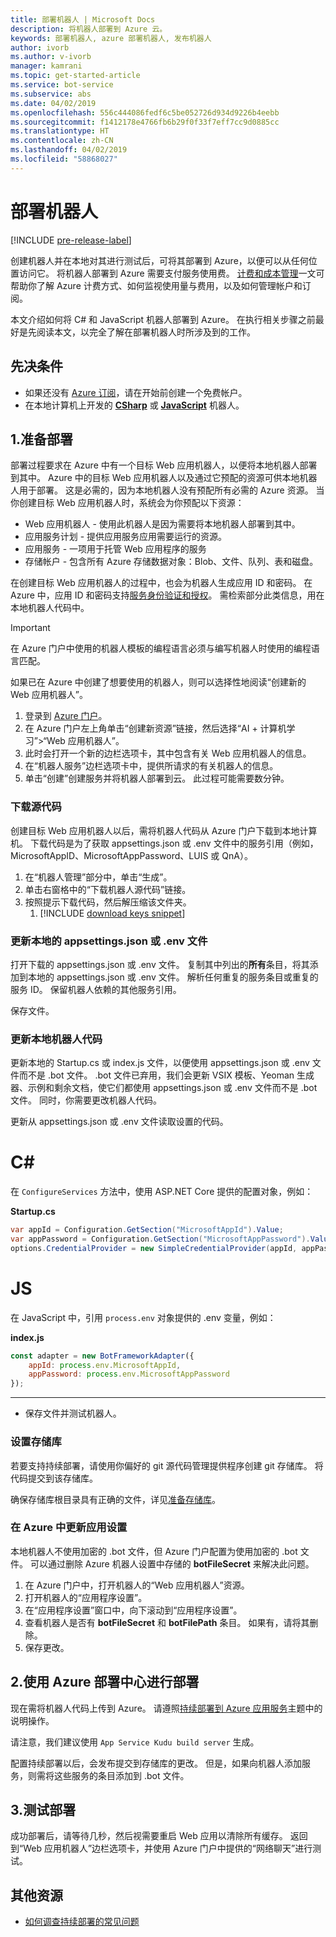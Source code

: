 ```yaml
---
title: 部署机器人 | Microsoft Docs
description: 将机器人部署到 Azure 云。
keywords: 部署机器人, azure 部署机器人, 发布机器人
author: ivorb
ms.author: v-ivorb
manager: kamrani
ms.topic: get-started-article
ms.service: bot-service
ms.subservice: abs
ms.date: 04/02/2019
ms.openlocfilehash: 556c444086fedf6c5be052726d934d9226b4eebb
ms.sourcegitcommit: f1412178e4766fb6b29f0f33f7eff7cc9d0885cc
ms.translationtype: HT
ms.contentlocale: zh-CN
ms.lasthandoff: 04/02/2019
ms.locfileid: "58868027"
---
```

# <a name="deploy-your-bot"></a>部署机器人

[!INCLUDE [pre-release-label](./includes/pre-release-label.md)]

创建机器人并在本地对其进行测试后，可将其部署到 Azure，以便可以从任何位置访问它。 将机器人部署到 Azure 需要支付服务使用费。 [计费和成本管理](https://docs.microsoft.com/en-us/azure/billing/)一文可帮助你了解 Azure 计费方式、如何监视使用量与费用，以及如何管理帐户和订阅。

本文介绍如何将 C# 和 JavaScript 机器人部署到 Azure。 在执行相关步骤之前最好是先阅读本文，以完全了解在部署机器人时所涉及到的工作。

## <a name="prerequisites"></a>先决条件
- 如果还没有 [Azure 订阅](http://portal.azure.com)，请在开始前创建一个免费帐户。
- 在本地计算机上开发的 [**CSharp**](./dotnet/bot-builder-dotnet-sdk-quickstart.md) 或 [**JavaScript**](./javascript/bot-builder-javascript-quickstart.md) 机器人。

## <a name="1-prepare-for-deployment"></a>1.准备部署
部署过程要求在 Azure 中有一个目标 Web 应用机器人，以便将本地机器人部署到其中。 Azure 中的目标 Web 应用机器人以及通过它预配的资源可供本地机器人用于部署。 这是必需的，因为本地机器人没有预配所有必需的 Azure 资源。 当你创建目标 Web 应用机器人时，系统会为你预配以下资源：
-   Web 应用机器人 - 使用此机器人是因为需要将本地机器人部署到其中。
-   应用服务计划 - 提供应用服务应用需要运行的资源。
-   应用服务 - 一项用于托管 Web 应用程序的服务
-   存储帐户 - 包含所有 Azure 存储数据对象：Blob、文件、队列、表和磁盘。

在创建目标 Web 应用机器人的过程中，也会为机器人生成应用 ID 和密码。 在 Azure 中，应用 ID 和密码支持[服务身份验证和授权](https://docs.microsoft.com/azure/app-service/overview-authentication-authorization)。 需检索部分此类信息，用在本地机器人代码中。 

> [!IMPORTANT]
> 在 Azure 门户中使用的机器人模板的编程语言必须与编写机器人时使用的编程语言匹配。

如果已在 Azure 中创建了想要使用的机器人，则可以选择性地阅读“创建新的 Web 应用机器人”。

1. 登录到 [Azure 门户](https://portal.azure.com)。
1. 在 Azure 门户左上角单击“创建新资源”链接，然后选择“AI + 计算机学习”>“Web 应用机器人”。
1. 此时会打开一个新的边栏选项卡，其中包含有关 Web 应用机器人的信息。 
1. 在“机器人服务”边栏选项卡中，提供所请求的有关机器人的信息。
1. 单击“创建”创建服务并将机器人部署到云。 此过程可能需要数分钟。

### <a name="download-the-source-code"></a>下载源代码
创建目标 Web 应用机器人以后，需将机器人代码从 Azure 门户下载到本地计算机。 下载代码是为了获取 appsettings.json 或 .env 文件中的服务引用（例如，MicrosoftAppID、MicrosoftAppPassword、LUIS 或 QnA）。 

1. 在“机器人管理”部分中，单击“生成”。
1. 单击右窗格中的“下载机器人源代码”链接。
1. 按照提示下载代码，然后解压缩该文件夹。
    1. [!INCLUDE [download keys snippet](~/includes/snippet-abs-key-download.md)]

### <a name="update-your-local-appsettingsjson-or-env-file"></a>更新本地的 appsettings.json 或 .env 文件

打开下载的 appsettings.json 或 .env 文件。 复制其中列出的**所有**条目，将其添加到本地的 appsettings.json 或 .env 文件。 解析任何重复的服务条目或重复的服务 ID。 保留机器人依赖的其他服务引用。

保存文件。

### <a name="update-local-bot-code"></a>更新本地机器人代码
更新本地的 Startup.cs 或 index.js 文件，以便使用 appsettings.json 或 .env 文件而不是 .bot 文件。 .bot 文件已弃用，我们会更新 VSIX 模板、Yeoman 生成器、示例和剩余文档，使它们都使用 appsettings.json 或 .env 文件而不是 .bot 文件。 同时，你需要更改机器人代码。 

更新从 appsettings.json 或 .env 文件读取设置的代码。 

# [<a name="c"></a>C#](#tab/csharp)
在 `ConfigureServices` 方法中，使用 ASP.NET Core 提供的配置对象，例如： 

**Startup.cs**
```csharp
var appId = Configuration.GetSection("MicrosoftAppId").Value;
var appPassword = Configuration.GetSection("MicrosoftAppPassword").Value;
options.CredentialProvider = new SimpleCredentialProvider(appId, appPassword);
```

# [<a name="js"></a>JS](#tab/js)

在 JavaScript 中，引用 `process.env` 对象提供的 .env 变量，例如：
   
**index.js**

```js
const adapter = new BotFrameworkAdapter({
    appId: process.env.MicrosoftAppId,
    appPassword: process.env.MicrosoftAppPassword
});
```
---

- 保存文件并测试机器人。

### <a name="setup-a-repository"></a>设置存储库

若要支持持续部署，请使用你偏好的 git 源代码管理提供程序创建 git 存储库。 将代码提交到该存储库。

确保存储库根目录具有正确的文件，详见[准备存储库](https://docs.microsoft.com/azure/app-service/deploy-continuous-deployment#prepare-your-repository)。

### <a name="update-app-settings-in-azure"></a>在 Azure 中更新应用设置
本地机器人不使用加密的 .bot 文件，但 Azure 门户配置为使用加密的 .bot 文件。 可以通过删除 Azure 机器人设置中存储的 **botFileSecret** 来解决此问题。
1. 在 Azure 门户中，打开机器人的“Web 应用机器人”资源。
1. 打开机器人的“应用程序设置”。
1. 在“应用程序设置”窗口中，向下滚动到“应用程序设置”。
1. 查看机器人是否有 **botFileSecret** 和 **botFilePath** 条目。 如果有，请将其删除。
1. 保存更改。

## <a name="2-deploy-using-azure-deployment-center"></a>2.使用 Azure 部署中心进行部署

现在需将机器人代码上传到 Azure。 请遵照[持续部署到 Azure 应用服务](https://docs.microsoft.com/azure/app-service/deploy-continuous-deployment)主题中的说明操作。

请注意，我们建议使用 `App Service Kudu build server` 生成。

配置持续部署以后，会发布提交到存储库的更改。 但是，如果向机器人添加服务，则需将这些服务的条目添加到 .bot 文件。

## <a name="3-test-your-deployment"></a>3.测试部署

成功部署后，请等待几秒，然后视需要重启 Web 应用以清除所有缓存。 返回到“Web 应用机器人”边栏选项卡，并使用 Azure 门户中提供的“网络聊天”进行测试。

## <a name="additional-resources"></a>其他资源

- [如何调查持续部署的常见问题](https://github.com/projectkudu/kudu/wiki/Investigating-continuous-deployment)

<!--

## Prerequisites

[!INCLUDE [prerequisite snippet](~/includes/deploy/snippet-prerequisite.md)]


## Deploy JavaScript and C# bots using az cli

You've already created and tested a bot locally, and now you want to deploy it to Azure. These steps assume that you have created the required Azure resources.

[!INCLUDE [az login snippet](~/includes/deploy/snippet-az-login.md)]

### Create a Web App Bot

If you don't already have a resource group to which to publish your bot, create one:

[!INCLUDE [az create group snippet](~/includes/deploy/snippet-az-create-group.md)]

[!INCLUDE [az create web app snippet](~/includes/deploy/snippet-create-web-app.md)]

Before proceeding, read the instructions that apply to you based on the type of email account you use to log in to Azure.

#### MSA email account

If you are using an [MSA](https://en.wikipedia.org/wiki/Microsoft_account) email account, you will need to create the app ID and app password on the Application Registration Portal to use with `az bot create` command.

[!INCLUDE [create bot msa snippet](~/includes/deploy/snippet-create-bot-msa.md)]

#### Business or school account

[!INCLUDE [create bot snippet](~/includes/deploy/snippet-create-bot.md)]

### Download the bot from Azure

Next, download the bot you just created. 
[!INCLUDE [download bot snippet](~/includes/deploy/snippet-download-bot.md)]

[!INCLUDE [download keys snippet](~/includes/snippet-abs-key-download.md)]

### Decrypt the downloaded .bot file and use in your project

The sensitive information in the .bot file is encrypted.

[!INCLUDE [decrypt bot snippet](~/includes/deploy/snippet-decrypt-bot.md)]

### Update the .bot file

If your bot uses LUIS, QnA Maker, or Dispatch services, you will need to add references to them to your .bot file. Otherwise, you can skip this step.

1. Open your bot in the BotFramework Emulator, using the new .bot file. The bot does not need to be running locally.
1. In the **BOT EXPLORER** panel, expand the **SERVICES** section.
1. To add references to LUIS apps, click the plus-sign (+) to the right of **SERVICES**.
   1. Select **Add Language Understanding (LUIS)**.
   1. If it prompts you to log into your Azure account, do so.
   1. It presents a list of LUIS applications you have access to. Select the ones for your bot.
1. To add references to a QnA Maker knowledge base, click the plus-sign (+) to the right of **SERVICES**.
   1. Select **Add QnA Maker**.
   1. If it prompts you to log into your Azure account, do so.
   1. It presents a list of knowledge bases you have access to. Select the ones for your bot.
1. To add references to Dispatch models, click the plus-sign (+) to the right of **SERVICES**.
   1. Select **Add Dispatch**.
   1. If it prompts you to log into your Azure account, do so.
   1. It presents a list of Dispatch models you have access to. Select the ones for your bot.

### Test your bot locally

At this point, your bot should work the same way it did with the old .bot file. Make sure that it works as expected with the new .bot file.

### Publish your bot to Azure

[!INCLUDE [publish snippet](~/includes/deploy/snippet-publish.md)]


[!INCLUDE [clear encryption snippet](~/includes/deploy/snippet-clear-encryption.md)]

## Additional resources

[!INCLUDE [additional resources snippet](~/includes/deploy/snippet-additional-resources.md)]

## Next steps
> [!div class="nextstepaction"]
> [Set up continous deployment](bot-service-build-continuous-deployment.md)

-->
